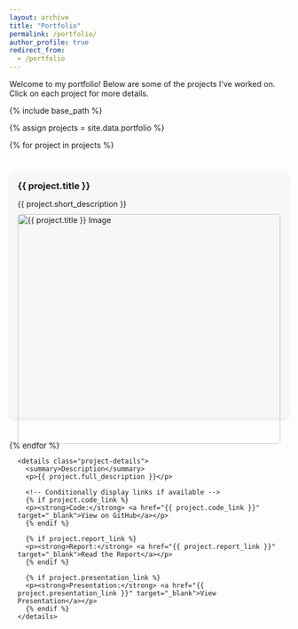 ```yaml
---
layout: archive
title: "Portfolio"
permalink: /portfolio/
author_profile: true
redirect_from:
  - /portfolio
---
```


Welcome to my portfolio! Below are some of the projects I've worked on. Click on each project for more details.

{% include base_path %}

{% assign projects = site.data.portfolio %}

<div class="portfolio-container">
  {% for project in projects %}
  <div class="portfolio-item">
    <h3 class="project-title">{{ project.title }}</h3> <!-- Using <h3> for titles -->
    <p class="short-description">{{ project.short_description }}</p>
    <img src="{{ project.image }}" alt="{{ project.title }} Image" class="portfolio-image">

    <details class="project-details">
      <summary>Description</summary>
      <p>{{ project.full_description }}</p>
      
      <!-- Conditionally display links if available -->
      {% if project.code_link %}
      <p><strong>Code:</strong> <a href="{{ project.code_link }}" target="_blank">View on GitHub</a></p>
      {% endif %}

      {% if project.report_link %}
      <p><strong>Report:</strong> <a href="{{ project.report_link }}" target="_blank">Read the Report</a></p>
      {% endif %}

      {% if project.presentation_link %}
      <p><strong>Presentation:</strong> <a href="{{ project.presentation_link }}" target="_blank">View Presentation</a></p>
      {% endif %}
    </details>
  </div>
  {% endfor %}
</div>

<style>
  .portfolio-container {
    display: grid;
    grid-template-columns: repeat(auto-fit, minmax(300px, 1fr));
    gap: 20px;
  }

  .portfolio-item {
    background: #f7f7f7;
    padding: 15px;
    border-radius: 10px;
    box-shadow: 0 2px 5px rgba(0, 0, 0, 0.1);
    transition: box-shadow 0.3s ease;
    margin-top: 20px;
    margin-bottom: 20px;
  }

  .portfolio-item:hover {
    box-shadow: 0 4px 10px rgba(0, 0, 0, 0.2);
  }

  .portfolio-image {
    width: 100%;
    height: auto;
    border-radius: 5px;
    margin-bottom: 10px;
  }

  .project-title {
    font-size: 1.17em; /* Matches the size of ### (h3) in Markdown */
    font-weight: bold;
    margin-top: 0;
    margin-bottom: 10px;
  }

  .short-description {
    font-size: 1em; /* Standard font size */
    margin-bottom: 10px;
  }

  .project-details summary {
    cursor: pointer;
    font-weight: bold;
    font-size: 0.95em; /* Slightly smaller than short description */
    margin-bottom: 5px;
  }

  .project-details p {
    font-size: 0.9em; /* Smaller size for detail paragraphs */
    margin: 0 0 5px 0; /* Maintain small spacing between paragraphs */
  }

  .project-details p a {
    color: #3366cc;
    text-decoration: none;
    transition: color 0.2s ease;
  }

  .project-details p a:hover {
    color: #0056b3;
    text-decoration: underline;
  }
</style>